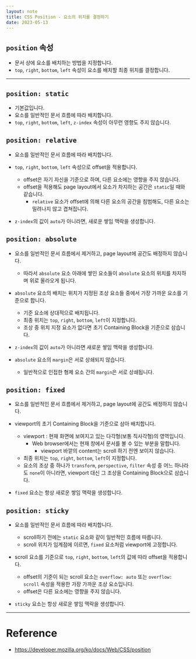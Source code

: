 ```yaml
---
layout: note
title: CSS Position - 요소의 위치를 결정하기
date: 2023-05-13
---
```





## `position` 속성

- 문서 상에 요소를 배치하는 방법을 지정합니다.
- `top`, `right`, `bottom`, `left` 속성이 요소를 배치할 최종 위치를 결정합니다.




---




## `position: static`

- 기본값입니다.
- 요소를 일반적인 문서 흐름에 따라 배치합니다.
- `top`, `right`, `bottom`, `left`, `z-index` 속성이 아무런 영향도 주지 않습니다.


## `position: relative`

- 요소를 일반적인 문서 흐름에 따라 배치합니다.
- `top`, `right`, `bottom`, `left` 속성으로 offset을 적용합니다.
    - offset은 자기 자신을 기준으로 하며, 다른 요소에는 영향을 주지 않습니다.
    - offset을 적용해도 page layout에서 요소가 차지하는 공간은 `static`일 때와 같습니다.
        - `relative` 요소가 offset에 의해 다른 요소의 공간을 침범해도, 다른 요소는 밀려나지 않고 겹쳐집니다.

- `z-index`의 값이 `auto`가 아니라면, 새로운 쌓임 맥락을 생성합니다.


## `position: absolute`

- 요소를 일반적인 문서 흐름에서 제거하고, page layout에 공간도 배정하지 않습니다.
    - 따라서 `absolute` 요소 아래에 쌓인 요소들이 `absolute` 요소의 위치를 차지하며 위로 올라오게 됩니다.

- `absolute` 요소의 배치는 위치가 지정된 조상 요소들 중에서 가장 가까운 요소를 기준으로 합니다.
    - 기준 요소에 상대적으로 배치됩니다.
    - 최종 위치는 `top`, `right`, `bottom`, `left`이 지정합니다.
    - 조상 중 위치 지정 요소가 없다면 초기 Containing Block을 기준으로 삼습니다.

- `z-index`의 값이 `auto`가 아니라면 새로운 쌓임 맥락을 생성합니다.

- `absolute` 요소의 `margin`은 서로 상쇄되지 않습니다.
    - 일반적으로 인접한 형제 요소 간의 `margin`은 서로 상쇄됩니다.


## `position: fixed`

- 요소를 일반적인 문서 흐름에서 제거하고, page layout에 공간도 배정하지 않습니다.
- viewport의 초기 Containing Block을 기준으로 삼아 배치합니다.
    - viewport : 현재 화면에 보여지고 있는 다각형(보통 직사각형)의 영역입니다.
        - Web browser에서는 현재 창에서 문서를 볼 수 있는 부분을 말합니다.
            - viewport 바깥의 content는 scroll 하기 전엔 보이지 않습니다.
    - 최종 위치는 `top`, `right`, `bottom`, `left`이 지정합니다.
    - 요소의 조상 중 하나가 `transform`, `perspective`, `filter` 속성 중 어느 하나라도 `none`이 아니라면, viewport 대신 그 조상을 Containing Block으로 삼습니다.

- `fixed` 요소는 항상 새로운 쌓임 맥락을 생성합니다.


## `position: sticky`

- 요소를 일반적인 문서 흐름에 따라 배치합니다.
    - scroll하기 전에는 `static` 요소와 같이 일반적인 흐름에 따릅니다.
    - scroll 위치가 임계점에 이르면, `fixed` 요소처럼 viewport에 고정합니다.

- scroll 요소를 기준으로 `top`, `right`, `bottom`, `left`의 값에 따라 offset을 적용합니다.
    - offset의 기준이 되는 scroll 요소는 `overflow: auto` 또는 `overflow: scroll` 속성을 적용한 가장 가까운 조상 요소입니다.
    - offset은 다른 요소에는 영향을 주지 않습니다.

- `sticky` 요소는 항상 새로운 쌓임 맥락을 생성합니다.




---




# Reference

- <https://developer.mozilla.org/ko/docs/Web/CSS/position>
